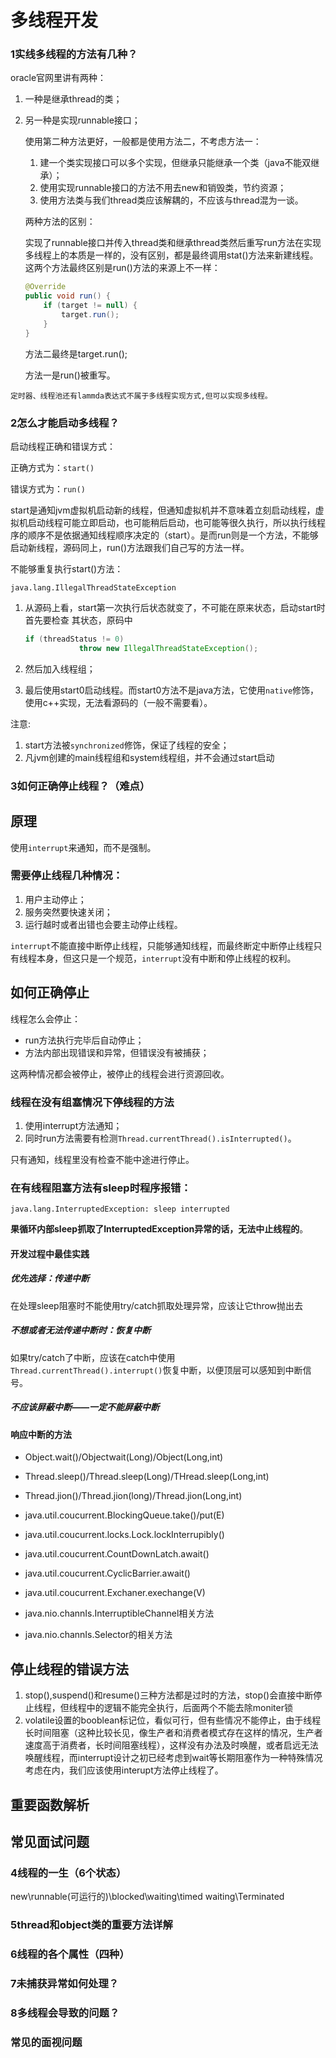 # 多线程开发
### 1实线多线程的方法有几种？

oracle官网里讲有两种：

1. 一种是继承thread的类；

2. 另一种是实现runnable接口；

   使用第二种方法更好，一般都是使用方法二，不考虑方法一：

   1. 建一个类实现接口可以多个实现，但继承只能继承一个类（java不能双继承）；
   2. 使用实现runnable接口的方法不用去new和销毁类，节约资源；
   3. 使用方法类与我们thread类应该解耦的，不应该与thread混为一谈。

   两种方法的区别：

   实现了runnable接口并传入thread类和继承thread类然后重写run方法在实现多线程上的本质是一样的，没有区别，都是最终调用stat()方法来新建线程。这两个方法最终区别是run()方法的来源上不一样：

   ```java
   @Override
   public void run() {
       if (target != null) {
           target.run();
       }
   }
   ```

   方法二最终是target.run();

   方法一是run()被重写。

`定时器、线程池还有lammda表达式不属于多线程实现方式,但可以实现多线程。`

### 2怎么才能启动多线程？

启动线程正确和错误方式：

正确方式为：`start()`

错误方式为：`run()`

start是通知jvm虚拟机启动新的线程，但通知虚拟机并不意味着立刻启动线程，虚拟机启动线程可能立即启动，也可能稍后启动，也可能等很久执行，所以执行线程序的顺序不是依据通知线程顺序决定的（start）。是而run则是一个方法，不能够启动新线程，源码同上，run()方法跟我们自己写的方法一样。

不能够重复执行start()方法：

```linux
java.lang.IllegalThreadStateException
```

1. 从源码上看，start第一次执行后状态就变了，不可能在原来状态，启动start时首先要检查 其状态，原码中

   ```java
   if (threadStatus != 0)
               throw new IllegalThreadStateException();
   ```

2. 然后加入线程组；

3. 最后使用start0启动线程。而start0方法不是java方法，它使用`native`修饰，使用c++实现，无法看源码的（一般不需要看）。

注意:

1. start方法被`synchronized`修饰，保证了线程的安全；
2. 凡jvm创建的main线程组和system线程组，并不会通过start启动

### 3如何正确停止线程？（难点）

## 原理

使用`interrupt`来通知，而不是强制。

### 需要停止线程几种情况：

1. 用户主动停止；
2. 服务突然要快速关闭；
3. 运行越时或者出错也会要主动停止线程。

`interrupt`不能直接中断停止线程，只能够通知线程，而最终断定中断停止线程只有线程本身，但这只是一个规范，`interrupt`没有中断和停止线程的权利。

## 如何正确停止

线程怎么会停止：

- run方法执行完毕后自动停止；
- 方法内部出现错误和异常，但错误没有被捕获；

这两种情况都会被停止，被停止的线程会进行资源回收。

### 线程在没有组塞情况下停线程的方法

1. 使用interrupt方法通知；
2. 同时run方法需要有检测`Thread.currentThread().isInterrupted()`。

只有通知，线程里没有检查不能中途进行停止。

 ### 在有线程阻塞方法有sleep时程序报错：

```linux
java.lang.InterruptedException: sleep interrupted
```

**果循环内部sleep抓取了InterruptedException异常的话，无法中止线程的**。

#### 开发过程中最佳实践

##### 优先选择：传递中断

在处理sleep阻塞时不能使用try/catch抓取处理异常，应该让它throw抛出去

##### 不想或者无法传递中断时：恢复中断

如果try/catch了中断，应该在catch中使用`Thread.currentThread().interrupt()`恢复中断，以便顶层可以感知到中断信号。

##### 不应该屏蔽中断——一定不能屏蔽中断

#### 响应中断的方法

- Object.wait()/Objectwait(Long)/Object(Long,int)
- Thread.sleep()/Thread.sleep(Long)/THread.sleep(Long,int)
- Thread.jion()/Thread.jion(long)/Thread.jion(Long,int)
- java.util.coucurrent.BlockingQueue.take()/put(E)
- java.util.coucurrent.locks.Lock.lockInterrupibly()

- java.util.coucurrent.CountDownLatch.await()
- java.util.coucurrent.CyclicBarrier.await()
- java.util.coucurrent.Exchaner.exechange(V)
- java.nio.channIs.InterruptibleChannel相关方法
- java.nio.channIs.Selector的相关方法

## 停止线程的错误方法

1. stop(),suspend()和resume()三种方法都是过时的方法，stop()会直接中断停止线程，但线程中的逻辑不能完全执行，后面两个不能去除moniter锁
2. volatile设置的booblean标记位，看似可行，但有些情况不能停止，由于线程长时间阻塞（这种比较长见，像生产者和消费者模式存在这样的情况，生产者速度高于消费者，长时间阻塞线程），这样没有办法及时唤醒，或者启远无法唤醒线程，而interrupt设计之初已经考虑到wait等长期阻塞作为一种特殊情况考虑在内，我们应该使用interupt方法停止线程了。

## 重要函数解析

## 常见面试问题

### 4线程的一生（6个状态）

new\runnable(可运行的)\blocked\waiting\timed waiting\Terminated

### 5thread和object类的重要方法详解

### 6线程的各个属性（四种）

### 7未捕获异常如何处理？

### 8多线程会导致的问题？

### 常见的面视问题



